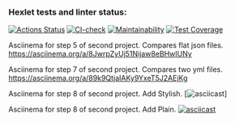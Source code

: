 ### Hexlet tests and linter status:
[![Actions Status](https://github.com/sheveleves/java-project-71/workflows/hexlet-check/badge.svg)](https://github.com/sheveleves/java-project-71/actions)
[![CI-check](https://github.com/sheveleves/java-project-71/actions/workflows/CI-check.yml/badge.svg)](https://github.com/sheveleves/java-project-71/actions/workflows/CI-check.yml)
[![Maintainability](https://api.codeclimate.com/v1/badges/dca51a23f0dc271dc130/maintainability)](https://codeclimate.com/github/sheveleves/java-project-71/maintainability)
[![Test Coverage](https://api.codeclimate.com/v1/badges/dca51a23f0dc271dc130/test_coverage)](https://codeclimate.com/github/sheveleves/java-project-71/test_coverage)

Asciinema for step 5 of second project. Compares flat json files.
https://asciinema.org/a/8JwrpZyUj51Nijaw8eBHwIUNy

Asciinema for step 7 of second project. Compares two yml files.
https://asciinema.org/a/89k9QtjaIAKy9YxeT5J2AEjKg

Asciinema for step 8 of second project. Add Stylish.
[![asciicast](https://asciinema.org/a/EFKF9zZvRA6Df8mixmRNmkagZ.svg)]

Asciinema for step 8 of second project. Add Plain.
[![asciicast](https://asciinema.org/a/yzh0Tv9AvB8GtpzfKPgjiOv99.svg)](https://asciinema.org/a/yzh0Tv9AvB8GtpzfKPgjiOv99)

